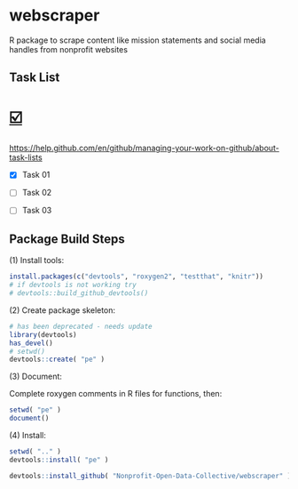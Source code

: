 # webscraper

R package to scrape content like mission statements and social media handles from nonprofit websites


## Task List

# [:ballot_box_with_check:](https://github.com/Nonprofit-Open-Data-Collective/webscraper/projects/1)

https://help.github.com/en/github/managing-your-work-on-github/about-task-lists

- [x] Task 01
- [ ] Task 02
- [ ] Task 03


## Package Build Steps



(1) Install tools:

```r
install.packages(c("devtools", "roxygen2", "testthat", "knitr"))
# if devtools is not working try
# devtools::build_github_devtools() 
```

(2) Create package skeleton:

```r
# has been deprecated - needs update
library(devtools)
has_devel()
# setwd()
devtools::create( "pe" )
```

(3) Document: 

Complete roxygen comments in R files for functions, then:

```r
setwd( "pe" )
document()
```

(4) Install:

```r
setwd( ".." )
devtools::install( "pe" )
```

```r
devtools::install_github( "Nonprofit-Open-Data-Collective/webscraper" )
```
